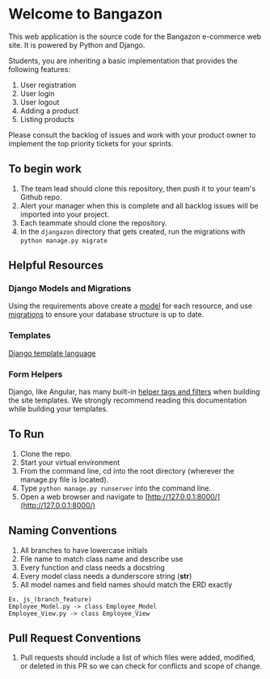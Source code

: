 # Welcome to Bangazon

This web application is the source code for the Bangazon e-commerce web site. It is powered by Python and Django.

Students, you are inheriting a basic implementation that provides the following features:

1. User registration 
1. User login 
1. User logout 
1. Adding a product 
1. Listing products

Please consult the backlog of issues and work with your product owner to implement the top priority tickets for your sprints.

## To begin work

1. The team lead should clone this repository, then push it to your team's Github repo.
1. Alert your manager when this is complete and all backlog issues will be imported into your project.
1. Each teammate should clone the repository.
1. In the `djangazon` directory that gets created, run the migrations with `python manage.py migrate`

## Helpful Resources

### Django Models and Migrations

Using the requirements above create a [model](https://docs.djangoproject.com/en/1.10/topics/db/models/) for each resource, and use [migrations](https://docs.djangoproject.com/en/1.10/topics/migrations/) to ensure your database structure is up to date.

### Templates

[Django template language](https://docs.djangoproject.com/en/1.10/ref/templates/language/)

### Form Helpers

Django, like Angular, has many built-in [helper tags and filters](https://docs.djangoproject.com/en/1.10/ref/templates/builtins/) when building the site templates. We strongly recommend reading this documentation while building your templates.


## To Run

1. Clone the repo.
1. Start your virtual environment
1. From the command line, cd into the root directory (wherever the manage.py file is located).
1. Type ```python manage.py runserver``` into the command line.
1. Open a web browser and navigate to [http://127.0.0.1:8000/](http://127.0.0.1:8000/)

## Naming Conventions

1. All branches to have lowercase initials 
1. File name to match class name and describe use 
1. Every function and class needs a docstring
1. Every model class needs a dunderscore string (__str__)
1. All model names and field names should match the ERD exactly

```
Ex. js_(branch_feature)
Employee_Model.py -> class Employee_Model
Employee_View.py -> class Employee_View
```

## Pull Request Conventions

1. Pull requests should include a list of which files were added, modified, or deleted in this PR so we can check for conflicts and scope of change.